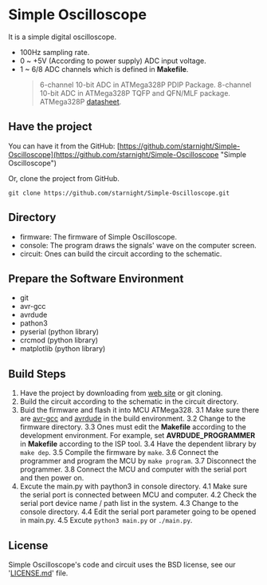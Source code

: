 Simple Oscilloscope
===================

It is a simple digital oscilloscope.
* 100Hz sampling rate.
* 0 ~ +5V (According to power supply) ADC input voltage.
* 1 ~ 6/8 ADC channels which is defined in **Makefile**.
  > 6-channel 10-bit ADC in ATMega328P PDIP Package.
  > 8-channel 10-bit ADC in ATMega328P TQFP and QFN/MLF package.
  > ATMega328P [datasheet](http://www.atmel.com/Images/Atmel-8271-8-bit-AVR-Microcontroller-ATmega48A-48PA-88A-88PA-168A-168PA-328-328P_datasheet.pdf).

Have the project
----------------

You can have it from the GitHub: [https://github.com/starnight/Simple-Oscilloscope](https://github.com/starnight/Simple-Oscilloscope "Simple Oscilloscope")

Or, clone the project from GitHub.

```
git clone https://github.com/starnight/Simple-Oscilloscope.git
```

Directory
---------

* firmware: The firmware of Simple Oscilloscope.
* console: The program draws the signals' wave on the computer screen.
* circuit: Ones can build the circuit according to the schematic.

Prepare the Software Environment
--------------------------------

* git
* avr-gcc
* avrdude
* pathon3
* pyserial (python library)
* crcmod (python library)
* matplotlib (python library)

Build Steps
-----------

1. Have the project by downloading from [web site](https://github.com/starnight/Simple-Oscilloscope) or git cloning.
2. Build the circuit according to the schematic in the circuit directory.
3. Buid the firmware and flash it into MCU ATMega328.
  3.1 Make sure there are [avr-gcc](http://www.nongnu.org/avr-libc/user-manual/install_tools.html) and [avrdude](http://www.nongnu.org/avrdude/) in the build environment.
  3.2 Change to the firmware directory.
  3.3 Ones must edit the **Makefile** according to the development environment.
      For example, set **AVRDUDE_PROGRAMMER** in **Makefile** according to the ISP tool.
  3.4 Have the dependent library by ``` make dep ```.
  3.5 Compile the firmware by ``` make ```.
  3.6 Connect the programmer and program the MCU by ``` make program ```.
  3.7 Disconnect the programmer.
  3.8 Connect the MCU and computer with the serial port and then power on.
4. Excute the main.py with paython3 in console directory.
  4.1 Make sure the serial port is connected between MCU and computer.
  4.2 Check the serial port device name / path list in the system.
  4.3 Change to the console directory.
  4.4 Edit the serial port parameter going to be opened in main.py.
  4.5 Excute ``` python3 main.py ``` or ``` ./main.py ```.

License
-------

Simple Oscilloscope's code and circuit uses the BSD license, see our '[LICENSE.md](https://github.com/starnight/Simple-Oscilloscope/blob/master/LICENSE.md "LICENSE.md")' file.